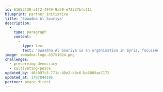 ```yaml
---
id: 61653f39-a1f2-4949-9a50-e72537bfc211
blueprint: partner_initiative
title: 'Swaadna Al Souriya'
description:
  -
    type: paragraph
    content:
      -
        type: text
        text: 'Swaadna Al Souriya is an organisation in Syria, focussed on supporting children, women, and poor families. They were established in 2015 to support children affected by the Syrian conflict to return to school and regain a sense of structure in their lives. They also support women’s empowerment, food security, and building livelihoods.'
image: swaadna-logo-837x1024.png
challenges:
  - preserving-democracy
  - cultivating-peace
updated_by: 46c097c5-771c-49e2-b8c6-ba6009ae7172
updated_at: 1707844196
partner: peace-direct
---
```

